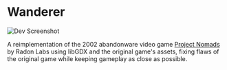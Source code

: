 # Wanderer

![Dev Screenshot](https://i.vinceh121.me/oKcZBvsC.png)

A reimplementation of the 2002 abandonware video game [Project Nomads](https://www.myabandonware.com/game/project-nomads-bgv)
by Radon Labs using libGDX and the original game's assets,
fixing flaws of the original game while keeping gameplay as close as possible.

